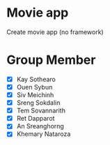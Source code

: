 # Movie app

Create movie app (no framework)

# Group Member

- [x] Kay Sothearo
- [x] Ouen Sybun
- [x] Siv Meichinh
- [x] Sreng Sokdalin
- [x] Tem Sovannarith
- [x] Ret Dapparot
- [x] An Sreanghorng
- [x] Khemary Nataroza
